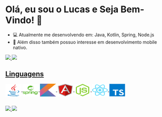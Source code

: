 # Olá, eu sou o Lucas e Seja Bem-Vindo! 👋

- 💻 Atualmente me desenvolvendo em: Java, Kotlin, Spring, Node.js
- 📱 Além disso também possuo interesse em desenvolvimento mobile nativo.

<div>
  <a href="https://github.com/lucasgoncalvesbt">
  <img height="180em" src="https://github-readme-stats.vercel.app/api?username=lucasgoncalvesbt&show_icons=true&bg_color=131418&text_color=ffffff&title_color=ffffff&include_all_commits=true&count_private=true&local"/>
  <img height="180em" src="https://github-readme-stats.vercel.app/api/top-langs/?username=lucasgoncalvesbt&layout=compact&langs_count=7&bg_color=131418&text_color=ffffff&title_color=ffffff"/>
</div>
  
##  Linguagens
  
<div style="display: inline_block">
  <img align="center" height="40" width="50" src="https://raw.githubusercontent.com/devicons/devicon/master/icons/java/java-original.svg" />
  <img align="center" height="40" width="50" src="https://raw.githubusercontent.com/devicons/devicon/master/icons/spring/spring-original-wordmark.svg" />
  <img align="center" height="40" width="50" src="https://raw.githubusercontent.com/devicons/devicon/master/icons/kotlin/kotlin-original.svg" />
  <img align="center" height="40" width="50" src="https://raw.githubusercontent.com/devicons/devicon/master/icons/angularjs/angularjs-original.svg" />
  <img align="center" height="40" width="50" src="https://raw.githubusercontent.com/devicons/devicon/master/icons/nodejs/nodejs-original.svg" />    
  <img align="center" height="40" width="50" src="https://raw.githubusercontent.com/devicons/devicon/master/icons/react/react-original.svg" />  
  <img align="center" height="40" width="50" src="https://raw.githubusercontent.com/devicons/devicon/master/icons/typescript/typescript-original.svg" />
</div>
  
  ##

<div>
  <a href="https://www.linkedin.com/in/lucasgoncalvesbt" target="_blank">
    <img src="https://img.shields.io/badge/LinkedIn-0077B5?style=for-the-badge&logo=linkedin&logoColor=white" target="_blank">
  </a>
  <a href = "mailto:lucasgoncalves.jobs@gmail.com">
    <img src="https://img.shields.io/badge/Gmail-D14836?style=for-the-badge&logo=gmail&logoColor=white" target="_blank">
  </a>
</div>
